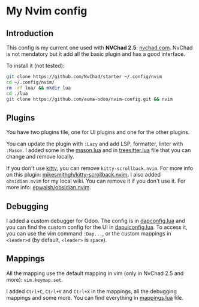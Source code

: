 # My Nvim config 

## Introduction

This config is my current one used with **NVChad 2.5**: [nvchad.com](https://nvchad.com/). NvChad is not mendatory but it add all the basic plugin and has a good interface.

To install it (not tested):
```bash
git clone https://github.com/NvChad/starter ~/.config/nvim
cd ~/.config/nvim/
rm -rf lua/ && mkdir lua
cd ./lua
git clone https://github.com/auma-odoo/nvim-config.git && nvim
```

## Plugins

You have two plugins file, one for UI plugins and one for the other plugins.

You can update the plugin with `:Lazy` and add LSP, formatter, linter with `:Mason`. I added some in the [mason.lua](configs\mason.lua) and in [treesitter.lua](configs/treesitter.lua) file that you can change and remove locally.

If you don't use [kitty](https://sw.kovidgoyal.net/kitty/), you can remove `kitty-scrollback.nvim`. For more info on this plugin: [mikesmithgh/kitty-scrollback.nvim](https://github.com/mikesmithgh/kitty-scrollback.nvim).
I also added `obsidian.nvim` for my local wiki. You can remove it if you don't use it. For more info: [epwalsh/obsidian.nvim](https://github.com/epwalsh/obsidian.nvim).

## Debugging

I added a custom debugger for Odoo. The config is in [dapconfig.lua](configs/dapconfig.lua) and you can find the custom config for the UI in [dapuiconfig.lua](configs/dapuiconfig). To access it, you can use the vim command `:Dap...`, or the custom mappings in `<leader>d` (by default, `<leader>` is `space`). 

## Mappings

All the mapping use the default mapping in vim (only in NvChad 2.5 and more): `vim.keymap.set`.

I added `Ctrl+C`, `Ctrl+V` and `Ctrl+X` in the mappings, all the debugging mappings and some more. You can find everything in [mappings.lua](mappings.lua) file.
